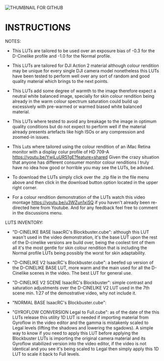 ![THUMBNAIL FOR GITHUB](https://github.com/IRCGraphic/D-CINELIKE-AND-NORMAL-BLOCKBUSTER-LUT/assets/113941057/e6f190df-de00-4c56-9cd2-f3cd11eee20f)
# INSTRUCTIONS
NOTES: 
- This LUTs are tailored to be used over an exposure bias of -0.3 for the D-Cinelike profile and -1.0 for the Normal profile.

- This LUTs are tailored for DJI Action 2 material although colour rendition may be unique for every single DJI camera model nonetheless this LUTs have been tested to perform well over any sort of random and good quality material which brings to the next points.

- This LUTs add some degree of warmth to the image therefore expect a neutral white balanced image, specially for skin colour rendition being already in the warm colour spectrum saturation could build up excessively with pre-warmed or warmed biased white balanced material.

- This LUTs where tested to avoid any breakage to the image in optimum quality conditions but do not expect to perform well if the material already presents artefacts like high ISOs or any compression and zoomed-in issues.

- This Luts where tailored using the colour rendition of an iMac Retina monitor with a display colur profile of HD 709-A https://youtu.be/YwjLuUR51gE?feature=shared Given the crazy situation that anyone has different consumer monitor colour renditions I truly have no idea how good or horrible you may see the LUTs, be advised.

- To download the LUTs simply click over the .zip file in the file menu above and then click in the download button option located in the upper right corner.

- For a colour rendition demonstration of the LUTs watch this video montage https://youtu.be/u3WZun1xiSQ if you haven't already been re-directed here from Youtube. And for any feedback feel free to comment in the discussions menu.

LUTS INVENTORY:
- "D-CINELIKE BASE IsaacRC's Blockbuster.cube": although this LUT wasn't used in the video demonstration, it's the base LUT upon the rest of the D-cinelike versions are build over, being the coolest tint of them all it's the most gentle for skin colour rendition that is including the Normal profile LUTs being possibly the worst for skin adaptability.

- "D-CINELIKE V2 IsaacRC's Blockbuster.cube": a beefed up version of the D-CINELIKE BASE LUT, more warm and the main used for all the D-Cinelike scenes in the video. The best LUT for general use.

- "D-CINELIKE V2 SCENE IsaacRC's Blockbuster": simple contrast and saturation adjustments over the D-CINELIKE V2 LUT used in the 7th scene min. 1:27 of the demostrative video, why not include it.

- "NORMAL BASE IsaacRC's Blockbuster.cube":

- "GYROFLOW CONVERSION Legal to Full.cube": as of the date of the this LUTs release this utility 1D LUT is needed if importing material from Gyroflow in the video editor and the gamma is mistakenly scaled to Legal levels (lifting the shadows and lowering the sgadows). A simple way to know if you need to apply this LUT before applying the Blockbuster LUTs is importing the original camera material and its Gyroflow stabilized version into the video editor, if the video is not identical and you see it's being scaled to Legal then simply apply this 1D LUT to scale it back to Full levels.
